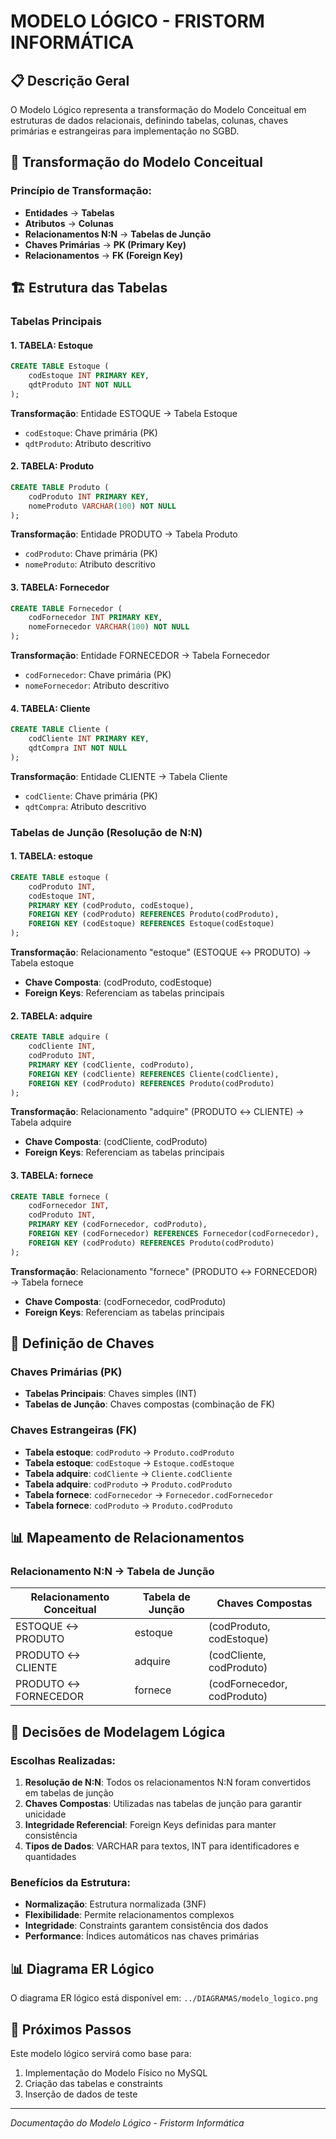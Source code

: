 # MODELO LÓGICO - FRISTORM INFORMÁTICA

## 📋 Descrição Geral

O Modelo Lógico representa a transformação do Modelo Conceitual em estruturas de dados relacionais, 
definindo tabelas, colunas, chaves primárias e estrangeiras para implementação no SGBD.

## 🔄 Transformação do Modelo Conceitual

### **Princípio de Transformação**:
- **Entidades** → **Tabelas**
- **Atributos** → **Colunas**
- **Relacionamentos N:N** → **Tabelas de Junção**
- **Chaves Primárias** → **PK (Primary Key)**
- **Relacionamentos** → **FK (Foreign Key)**

## 🏗️ Estrutura das Tabelas

### **Tabelas Principais**

#### 1. **TABELA: Estoque**
```sql
CREATE TABLE Estoque (
    codEstoque INT PRIMARY KEY,
    qdtProduto INT NOT NULL
);
```
**Transformação**: Entidade ESTOQUE → Tabela Estoque
- `codEstoque`: Chave primária (PK)
- `qdtProduto`: Atributo descritivo

#### 2. **TABELA: Produto**
```sql
CREATE TABLE Produto (
    codProduto INT PRIMARY KEY,
    nomeProduto VARCHAR(100) NOT NULL
);
```
**Transformação**: Entidade PRODUTO → Tabela Produto
- `codProduto`: Chave primária (PK)
- `nomeProduto`: Atributo descritivo

#### 3. **TABELA: Fornecedor**
```sql
CREATE TABLE Fornecedor (
    codFornecedor INT PRIMARY KEY,
    nomeFornecedor VARCHAR(100) NOT NULL
);
```
**Transformação**: Entidade FORNECEDOR → Tabela Fornecedor
- `codFornecedor`: Chave primária (PK)
- `nomeFornecedor`: Atributo descritivo

#### 4. **TABELA: Cliente**
```sql
CREATE TABLE Cliente (
    codCliente INT PRIMARY KEY,
    qdtCompra INT NOT NULL
);
```
**Transformação**: Entidade CLIENTE → Tabela Cliente
- `codCliente`: Chave primária (PK)
- `qdtCompra`: Atributo descritivo

### **Tabelas de Junção (Resolução de N:N)**

#### 1. **TABELA: estoque**
```sql
CREATE TABLE estoque (
    codProduto INT,
    codEstoque INT,
    PRIMARY KEY (codProduto, codEstoque),
    FOREIGN KEY (codProduto) REFERENCES Produto(codProduto),
    FOREIGN KEY (codEstoque) REFERENCES Estoque(codEstoque)
);
```
**Transformação**: Relacionamento "estoque" (ESTOQUE ↔ PRODUTO) → Tabela estoque
- **Chave Composta**: (codProduto, codEstoque)
- **Foreign Keys**: Referenciam as tabelas principais

#### 2. **TABELA: adquire**
```sql
CREATE TABLE adquire (
    codCliente INT,
    codProduto INT,
    PRIMARY KEY (codCliente, codProduto),
    FOREIGN KEY (codCliente) REFERENCES Cliente(codCliente),
    FOREIGN KEY (codProduto) REFERENCES Produto(codProduto)
);
```
**Transformação**: Relacionamento "adquire" (PRODUTO ↔ CLIENTE) → Tabela adquire
- **Chave Composta**: (codCliente, codProduto)
- **Foreign Keys**: Referenciam as tabelas principais

#### 3. **TABELA: fornece**
```sql
CREATE TABLE fornece (
    codFornecedor INT,
    codProduto INT,
    PRIMARY KEY (codFornecedor, codProduto),
    FOREIGN KEY (codFornecedor) REFERENCES Fornecedor(codFornecedor),
    FOREIGN KEY (codProduto) REFERENCES Produto(codProduto)
);
```
**Transformação**: Relacionamento "fornece" (PRODUTO ↔ FORNECEDOR) → Tabela fornece
- **Chave Composta**: (codFornecedor, codProduto)
- **Foreign Keys**: Referenciam as tabelas principais

## 🔑 Definição de Chaves

### **Chaves Primárias (PK)**
- **Tabelas Principais**: Chaves simples (INT)
- **Tabelas de Junção**: Chaves compostas (combinação de FK)

### **Chaves Estrangeiras (FK)**
- **Tabela estoque**: `codProduto` → `Produto.codProduto`
- **Tabela estoque**: `codEstoque` → `Estoque.codEstoque`
- **Tabela adquire**: `codCliente` → `Cliente.codCliente`
- **Tabela adquire**: `codProduto` → `Produto.codProduto`
- **Tabela fornece**: `codFornecedor` → `Fornecedor.codFornecedor`
- **Tabela fornece**: `codProduto` → `Produto.codProduto`

## 📊 Mapeamento de Relacionamentos

### **Relacionamento N:N → Tabela de Junção**

| Relacionamento Conceitual | Tabela de Junção | Chaves Compostas |
|---------------------------|------------------|------------------|
| ESTOQUE ↔ PRODUTO | estoque | (codProduto, codEstoque) |
| PRODUTO ↔ CLIENTE | adquire | (codCliente, codProduto) |
| PRODUTO ↔ FORNECEDOR | fornece | (codFornecedor, codProduto) |

## 🎯 Decisões de Modelagem Lógica

### **Escolhas Realizadas**:

1. **Resolução de N:N**: Todos os relacionamentos N:N foram convertidos em tabelas de junção
2. **Chaves Compostas**: Utilizadas nas tabelas de junção para garantir unicidade
3. **Integridade Referencial**: Foreign Keys definidas para manter consistência
4. **Tipos de Dados**: VARCHAR para textos, INT para identificadores e quantidades

### **Benefícios da Estrutura**:

- **Normalização**: Estrutura normalizada (3NF)
- **Flexibilidade**: Permite relacionamentos complexos
- **Integridade**: Constraints garantem consistência dos dados
- **Performance**: Índices automáticos nas chaves primárias

## 📊 Diagrama ER Lógico

O diagrama ER lógico está disponível em: `../DIAGRAMAS/modelo_logico.png`

## 🔄 Próximos Passos

Este modelo lógico servirá como base para:
1. Implementação do Modelo Físico no MySQL
2. Criação das tabelas e constraints
3. Inserção de dados de teste

---
*Documentação do Modelo Lógico - Fristorm Informática*